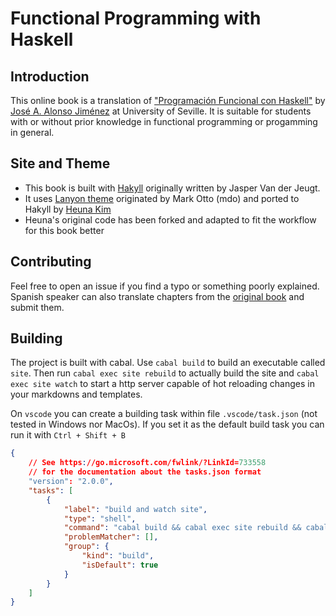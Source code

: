 # Functional Programming with Haskell

## Introduction

This online book is a translation of ["Programación Funcional con Haskell"](https://jaalonso.github.io/materias/PFconHaskell/temas.html) by [José A. Alonso Jiménez](https://jaalonso.github.io/) at University of Seville. It is suitable for students with or without prior knowledge in functional programming or progamming in general.

## Site and Theme

- This book is built with [Hakyll](https://jaspervdj.be/hakyll/) originally written by Jasper Van der Jeugt.
- It uses [Lanyon theme](https://github.com/poole/lanyon) originated by Mark Otto (mdo) and ported to Hakyll by [Heuna Kim]("https://github.com/hahey/lanyon-hakyll")
- Heuna's original code has been forked and adapted to fit the workflow for this book better

## Contributing

Feel free to open an issue if you find a typo or something poorly explained. Spanish speaker can also translate chapters from the [original book](https://jaalonso.github.io/materias/PFconHaskell/temas.html) and submit them.

## Building

The project is built with cabal. Use `cabal build` to build an executable called `site`. Then run `cabal exec site rebuild` to actually build the site and `cabal exec site watch` to start a http server capable of hot reloading changes in your markdowns and templates.

On `vscode` you can create a building task within file `.vscode/task.json` (not tested in Windows nor MacOs). If you set it as the default build task you can run it with `Ctrl + Shift + B`

```json
{
    // See https://go.microsoft.com/fwlink/?LinkId=733558
    // for the documentation about the tasks.json format
    "version": "2.0.0",
    "tasks": [
        {
            "label": "build and watch site",
            "type": "shell",
            "command": "cabal build && cabal exec site rebuild && cabal exec site watch",
            "problemMatcher": [],
            "group": {
                "kind": "build",
                "isDefault": true
            }
        }
    ]
}
```
